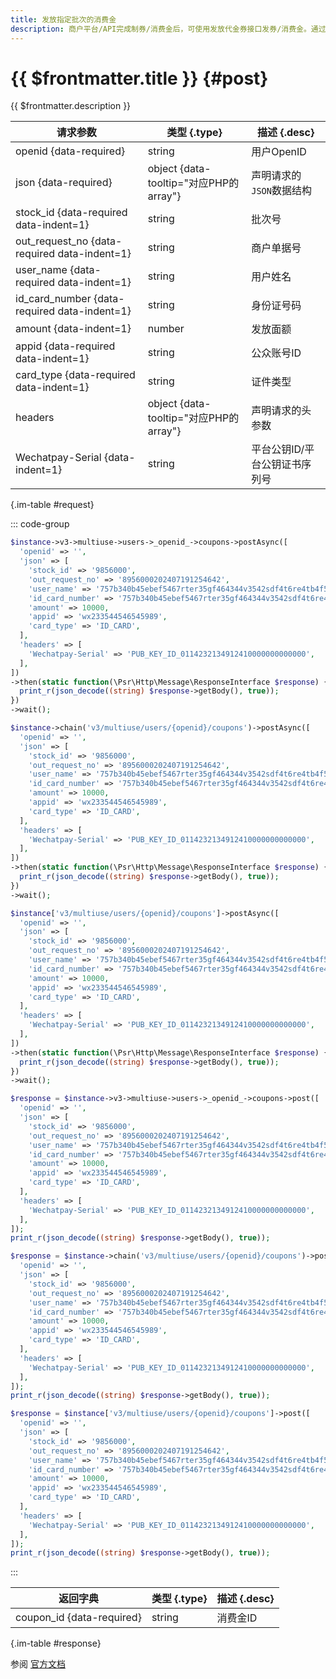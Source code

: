 ```yaml
---
title: 发放指定批次的消费金
description: 商户平台/API完成制券/消费金后，可使用发放代金券接口发券/消费金。通过调用此接口可发放指定批次给指定用户。
---
```


# {{ $frontmatter.title }} {#post}

{{ $frontmatter.description }}

| 请求参数 | 类型 {.type} | 描述 {.desc}
| --- | --- | ---
| openid {data-required} | string | 用户OpenID
| json {data-required} | object {data-tooltip="对应PHP的array"} | 声明请求的`JSON`数据结构
| stock_id {data-required data-indent=1} | string | 批次号
| out_request_no {data-required data-indent=1} | string | 商户单据号
| user_name {data-required data-indent=1} | string | 用户姓名
| id_card_number {data-required data-indent=1} | string | 身份证号码
| amount {data-indent=1} | number | 发放面额
| appid {data-required data-indent=1} | string | 公众账号ID
| card_type {data-required data-indent=1} | string | 证件类型
| headers | object {data-tooltip="对应PHP的array"} | 声明请求的头参数
| Wechatpay-Serial {data-indent=1} | string | 平台公钥ID/平台公钥证书序列号

{.im-table #request}

::: code-group

```php [异步纯链式]
$instance->v3->multiuse->users->_openid_->coupons->postAsync([
  'openid' => '',
  'json' => [
    'stock_id' => '9856000',
    'out_request_no' => '8956000202407191254642',
    'user_name' => '757b340b45ebef5467rter35gf464344v3542sdf4t6re4tb4f54ty45t4yyry45',
    'id_card_number' => '757b340b45ebef5467rter35gf464344v3542sdf4t6re4tb4f54ty45t4yyry45',
    'amount' => 10000,
    'appid' => 'wx233544546545989',
    'card_type' => 'ID_CARD',
  ],
  'headers' => [
    'Wechatpay-Serial' => 'PUB_KEY_ID_0114232134912410000000000000',
  ],
])
->then(static function(\Psr\Http\Message\ResponseInterface $response) {
  print_r(json_decode((string) $response->getBody(), true));
})
->wait();
```

```php [异步声明式]
$instance->chain('v3/multiuse/users/{openid}/coupons')->postAsync([
  'openid' => '',
  'json' => [
    'stock_id' => '9856000',
    'out_request_no' => '8956000202407191254642',
    'user_name' => '757b340b45ebef5467rter35gf464344v3542sdf4t6re4tb4f54ty45t4yyry45',
    'id_card_number' => '757b340b45ebef5467rter35gf464344v3542sdf4t6re4tb4f54ty45t4yyry45',
    'amount' => 10000,
    'appid' => 'wx233544546545989',
    'card_type' => 'ID_CARD',
  ],
  'headers' => [
    'Wechatpay-Serial' => 'PUB_KEY_ID_0114232134912410000000000000',
  ],
])
->then(static function(\Psr\Http\Message\ResponseInterface $response) {
  print_r(json_decode((string) $response->getBody(), true));
})
->wait();
```

```php [异步属性式]
$instance['v3/multiuse/users/{openid}/coupons']->postAsync([
  'openid' => '',
  'json' => [
    'stock_id' => '9856000',
    'out_request_no' => '8956000202407191254642',
    'user_name' => '757b340b45ebef5467rter35gf464344v3542sdf4t6re4tb4f54ty45t4yyry45',
    'id_card_number' => '757b340b45ebef5467rter35gf464344v3542sdf4t6re4tb4f54ty45t4yyry45',
    'amount' => 10000,
    'appid' => 'wx233544546545989',
    'card_type' => 'ID_CARD',
  ],
  'headers' => [
    'Wechatpay-Serial' => 'PUB_KEY_ID_0114232134912410000000000000',
  ],
])
->then(static function(\Psr\Http\Message\ResponseInterface $response) {
  print_r(json_decode((string) $response->getBody(), true));
})
->wait();
```

```php [同步纯链式]
$response = $instance->v3->multiuse->users->_openid_->coupons->post([
  'openid' => '',
  'json' => [
    'stock_id' => '9856000',
    'out_request_no' => '8956000202407191254642',
    'user_name' => '757b340b45ebef5467rter35gf464344v3542sdf4t6re4tb4f54ty45t4yyry45',
    'id_card_number' => '757b340b45ebef5467rter35gf464344v3542sdf4t6re4tb4f54ty45t4yyry45',
    'amount' => 10000,
    'appid' => 'wx233544546545989',
    'card_type' => 'ID_CARD',
  ],
  'headers' => [
    'Wechatpay-Serial' => 'PUB_KEY_ID_0114232134912410000000000000',
  ],
]);
print_r(json_decode((string) $response->getBody(), true));
```

```php [同步声明式]
$response = $instance->chain('v3/multiuse/users/{openid}/coupons')->post([
  'openid' => '',
  'json' => [
    'stock_id' => '9856000',
    'out_request_no' => '8956000202407191254642',
    'user_name' => '757b340b45ebef5467rter35gf464344v3542sdf4t6re4tb4f54ty45t4yyry45',
    'id_card_number' => '757b340b45ebef5467rter35gf464344v3542sdf4t6re4tb4f54ty45t4yyry45',
    'amount' => 10000,
    'appid' => 'wx233544546545989',
    'card_type' => 'ID_CARD',
  ],
  'headers' => [
    'Wechatpay-Serial' => 'PUB_KEY_ID_0114232134912410000000000000',
  ],
]);
print_r(json_decode((string) $response->getBody(), true));
```

```php [同步属性式]
$response = $instance['v3/multiuse/users/{openid}/coupons']->post([
  'openid' => '',
  'json' => [
    'stock_id' => '9856000',
    'out_request_no' => '8956000202407191254642',
    'user_name' => '757b340b45ebef5467rter35gf464344v3542sdf4t6re4tb4f54ty45t4yyry45',
    'id_card_number' => '757b340b45ebef5467rter35gf464344v3542sdf4t6re4tb4f54ty45t4yyry45',
    'amount' => 10000,
    'appid' => 'wx233544546545989',
    'card_type' => 'ID_CARD',
  ],
  'headers' => [
    'Wechatpay-Serial' => 'PUB_KEY_ID_0114232134912410000000000000',
  ],
]);
print_r(json_decode((string) $response->getBody(), true));
```

:::

| 返回字典 | 类型 {.type} | 描述 {.desc}
| --- | --- | ---
| coupon_id {data-required}| string | 消费金ID

{.im-table #response}

参阅 [官方文档](https://pay.weixin.qq.com/docs/merchant/apis/multiuse-coupon/multiuse-coupon/send-multiuse-coupon.html)
